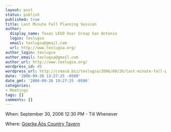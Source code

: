 ```yaml
---
layout: post
status: publish
published: true
title: Last Minute Fall Planning Session
author:
  display_name: Texas LEGO User Group San Antonio
  login: texlugsa
  email: texlugsa@gmail.com
  url: http://www.texlugsa.org/
author_login: texlugsa
author_email: texlugsa@gmail.com
author_url: http://www.texlugsa.org/
wordpress_id: 45
wordpress_url: http://crmacd.biz/texlugsa/2006/09/26/last-minute-fall-planning-session/
date: '2006-09-26 13:27:25 -0500'
date_gmt: '2006-09-26 19:27:25 -0500'
categories:
- Meetings
tags: []
comments: []
---
```

<p>When: September 30, 2006 12:30 PM - Till Whenever</p>
<p>Where: <a title="1901 Weil Road in Marion, Texas 78124" href="http://maps.google.com/maps?f=q&hl=en&q=1901+Weil+Road,+Marion,+Texas+78124&ll=29.594058,-98.200607&spn=0.017352,0.036607&om=1">Goerke&sbquo;&Auml;&ocirc;s Country Tavern</a></p>
